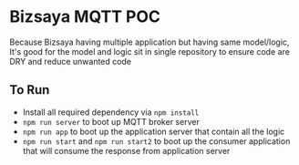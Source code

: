 # Bizsaya MQTT POC
Because Bizsaya having multiple application but having same model/logic, It's good for the model and logic sit in single repository
to ensure code are DRY and reduce unwanted code

## To Run
- Install all required dependency via `npm install`
- `npm run server` to boot up MQTT broker server
- `npm run app` to boot up the application server that contain all the logic
- `npm run start` and `npm run start2` to boot up the consumer application that will consume the response from application server
